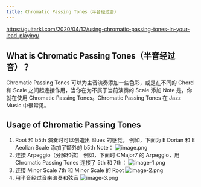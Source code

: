 ```yaml
---
title: Chromatic Passing Tones（半音经过音）
---
```


https://guitarkl.com/2020/04/12/using-chromatic-passing-tones-in-your-lead-playing/

## What is Chromatic Passing Tones（半音经过音）？

Chromatic Passing Tones 可以为主音演奏添加一些色彩，或是在不同的 Chord 和 Scale 之间起连接作用，当你在为不属于当前演奏的 Scale 添加 Note 是，你就在使用 Chromatic Passing Tones。Chromatic Passing Tones 在 Jazz Music 中很常见。

## Usage of Chromatic Passing Tones

1. Root 和 b5th 演奏时可以创造出 Blues 的感觉。
   例如，下面为 E Dorian 和 E Aeolian Scale 添加了额外的 b5th Note：
   ![image.png](/images/Pub_Note_ChromaticPassingTones/image.png)
2. 连接 Arpeggio（分解和弦）
   例如，下面时 CMajor7 的 Arpeggio，用 Chromatic Passing Tones 连接了 5th 和 7th：
   ![image-1.png](/images/Pub_Note_ChromaticPassingTones/image-1.png)
3. 连接 Minor Scale 7th 和 Minor Scale 的 Root
   ![image-2.png](/images/Pub_Note_ChromaticPassingTones/image-2.png)
4. 用半音经过音来演奏和弦音
   ![image-3.png](/images/Pub_Note_ChromaticPassingTones/image-3.png)
